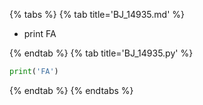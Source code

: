 {% tabs %}
{% tab title='BJ_14935.md' %}

* print FA

{% endtab %}
{% tab title='BJ_14935.py' %}

```py
print('FA')
```

{% endtab %}
{% endtabs %}